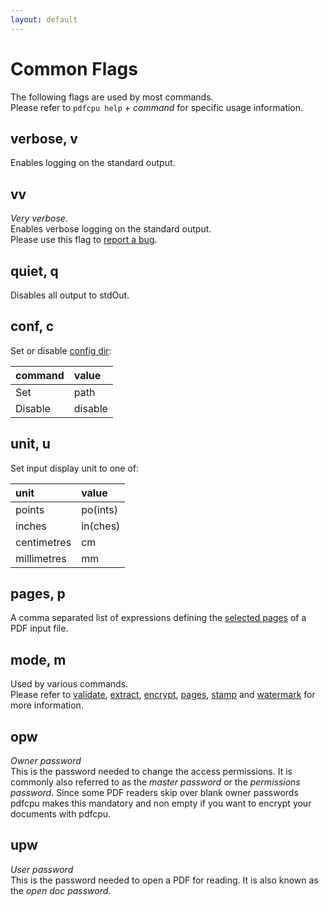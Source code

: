 ```yaml
---
layout: default
---
```


# Common Flags

The following flags are used by most commands.<br>
Please refer to `pdfcpu help` + *command* for specific usage information.

## verbose, v

Enables logging on the standard output.

## vv

*Very verbose*.<br>
Enables verbose logging on the standard output.<br>
Please use this flag to [report a bug](https://github.com/pdfcpu/pdfcpu/issues).

## quiet, q

Disables all output to stdOut.

## conf, c

Set or disable [config dir](config_dir.md):

| command    | value
|:-----------|:-----------
| Set        | path
| Disable    | disable

## unit, u

Set input display unit to one of:

| unit | value
|:-----------|:-----------
| points | po(ints)
| inches | in(ches)
| centimetres | cm
| millimetres | mm

## pages, p

A comma separated list of expressions defining the [selected pages](page_selection.md) of a PDF input file.

## mode, m

Used by various commands.<br>
Please refer to [validate](../core/validate.md), [extract](../extract/extract.md), [encrypt](../encrypt/encryptPDF.md), [pages](../pages/pages_insert.md), [stamp](../core/stamp.md) and [watermark](../core/watermark.md) for more information. 

## opw

*Owner password*<br>
This is the password needed to change the access permissions.
It is commonly also referred to as the *master password* or the *permissions password*.
Since some PDF readers skip over blank owner passwords pdfcpu makes this mandatory and non empty if you want to encrypt your documents with pdfcpu.

## upw

*User password*<br>
This is the password needed to open a PDF for reading.
It is also known as the *open doc password*.
